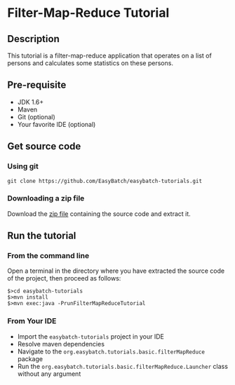 # Filter-Map-Reduce Tutorial

## Description

This tutorial is a filter-map-reduce application that operates on a list of persons and calculates some statistics on these persons.

## Pre-requisite

* JDK 1.6+
* Maven
* Git (optional)
* Your favorite IDE (optional)

## Get source code

### Using git

`git clone https://github.com/EasyBatch/easybatch-tutorials.git`

### Downloading a zip file

Download the [zip file](https://github.com/EasyBatch/easybatch-tutorials/archive/master.zip) containing the source code and extract it.

## Run the tutorial

### From the command line

Open a terminal in the directory where you have extracted the source code of the project, then proceed as follows:

```
$>cd easybatch-tutorials
$>mvn install
$>mvn exec:java -PrunFilterMapReduceTutorial
```

### From Your IDE

* Import the `easybatch-tutorials` project in your IDE
* Resolve maven dependencies
* Navigate to the `org.easybatch.tutorials.basic.filterMapReduce` package
* Run the `org.easybatch.tutorials.basic.filterMapReduce.Launcher` class without any argument
